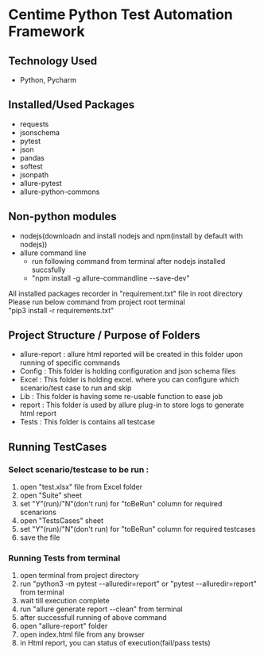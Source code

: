 # Centime Python Test Automation Framework

## Technology Used
- Python, Pycharm

## Installed/Used Packages
- requests
- jsonschema
- pytest
- json
- pandas
- softest
- jsonpath
- allure-pytest
- allure-python-commons

## Non-python modules
- nodejs(downloadn and install nodejs and npm(install by default with nodejs))
- allure command line
     - run following command from terminal after nodejs installed succsfully
     - "npm install -g allure-commandline --save-dev"

All installed packages recorder in "requirement.txt" file in root directory
Please run below command from project root terminal  
"pip3 install -r requirements.txt" 

## Project Structure / Purpose of Folders
- allure-report : allure html reported will be created in this folder upon running of specific commands
- Config : This folder is holding configuration and json schema files
- Excel : This folder is holding excel. where you can configure which scenario/test case to run and skip
- Lib : This folder is having some re-usable function to ease job
- report : This folder is used by allure plug-in to store logs to generate html report
- Tests : This folder is contains all testcase

## Running TestCases

### Select scenario/testcase to be run :
1. open "test.xlsx" file from Excel folder
2. open "Suite" sheet
3. set "Y"(run)/"N"(don't run) for "toBeRun" column for required scenarions
4. open "TestsCases" sheet
5. set "Y"(run)/"N"(don't run) for "toBeRun" column for required testcases
6. save the file

### Running Tests from terminal
1. open terminal from project directory
2. run "python3 -m pytest --alluredir=report" or "pytest --alluredir=report" from terminal
3. wait till execution complete
4. run "allure generate report --clean" from terminal
5. after successfull running of above command
6. open "allure-report" folder
7. open index.html file from any browser
8. in Html report, you can status of execution(fail/pass tests)



